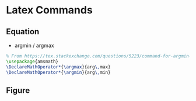 # Latex Commands
## Equation
- argmin / argmax
```latex
% From https://tex.stackexchange.com/questions/5223/command-for-argmin-or-argmax
\usepackage{amsmath}
\DeclareMathOperator*{\argmax}{arg\,max}
\DeclareMathOperator*{\argmin}{arg\,min}
```

## Figure
